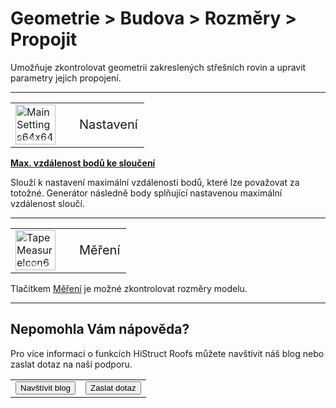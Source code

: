 
<h1>Geometrie &gt; Budova &gt; Rozměry &gt; Propojit</h1>

  <p>Umožňuje zkontrolovat geometrii zakreslených střešních rovin a upravit parametry jejich propojení.</p>

  <hr class="main"> <!-- Vodorovná čára jako oddělovač sekce -->

  <table>
    <tr>
      <td>
        <div style="position: relative; width: 64px; height: 64px;">
          <img src="img/MainSettings64x64.png" alt="MainSettings64x64.png" width="64" height="64">
          <div style="position: absolute; bottom: 0; width: 100%; background: none; color: white; font-size: 12px; text-align: center;">
            Nastavení
          </div>
        </div>
      </td>
      <td style="vertical-align: middle; font-size: 20px; padding-left: 30px">
            Nastavení
      </td>
    </tr>
  </table>

  <p><b><u>Max. vzdálenost bodů ke sloučení</u></b></p>

  <p>
  Slouží k nastavení maximální vzdálenosti bodů, které lze považovat za totožné. Generátor následně body splňující nastavenou maximální vzdálenost sloučí.
  </p>

  <hr class="main"> <!-- Vodorovná čára jako oddělovač sekce -->

  <table>
    <tr>
      <td>
        <div style="position: relative; width: 64px; height: 64px;">
          <img src="img/TapeMeasureIcon64x64.png" alt="TapeMeasureIcon64x64.png" width="64" height="64">
          <div style="position: absolute; bottom: 0; width: 100%; background: none; color: white; font-size: 12px; text-align: center;">
            Měření
          </div>
        </div>
      </td>
      <td style="vertical-align: middle; font-size: 20px; padding-left: 30px">
        Měření
      </td>
    </tr>
  </table>

  <p>Tlačítkem <u>Měření</u> je možné zkontrolovat rozměry modelu.</p>

  <hr class="main"> <!-- Vodorovná čára jako oddělovač sekce -->

  <h2>Nepomohla Vám nápověda?</h2>

  <p>Pro více informací o funkcích HiStruct Roofs můžete navštívit náš blog nebo zaslat dotaz na naší podporu.</p>

  <table>
    <tr>
      <td>
        <a href="https://docs.histruct.com/cs/" target="_blank" rel="noopener noreferrer">
          <button class="btn">
            Navštívit blog
          </button>
        </a>
      </td>
      <td>
        <a href="mailto:support@histruct.com?subject=Dotaz na Support HiStruct">
          <button class="btn">
            Zaslat dotaz
          </button>
        </a>
      </td>
    </tr>
  </table>
